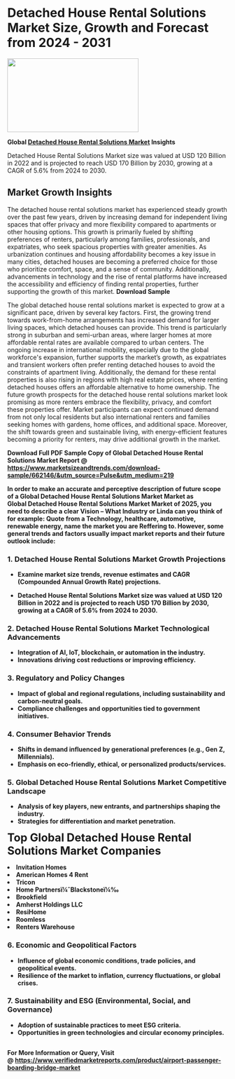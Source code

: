 <H1>Detached House Rental Solutions Market Size, Growth and Forecast from 2024 - 2031</H1><img class="aligncenter size-medium wp-image-584254" src="https://thirdeyenews.in/wp-content/uploads/2024/09/Global-Market-Research-300x168.jpeg" alt="" width="300" height="168" /><p><strong>Global&nbsp;<a href="https://www.marketsizeandtrends.com/download-sample/662146/&amp;utm_source=Pulse&amp;utm_medium=219">Detached House Rental Solutions Market</a> Insights</strong></p><p>Detached House Rental Solutions Market size was valued at USD 120 Billion in 2022 and is projected to reach USD 170 Billion by 2030, growing at a CAGR of 5.6% from 2024 to 2030.</p><p><h2>Market Growth Insights</h2> <p>The detached house rental solutions market has experienced steady growth over the past few years, driven by increasing demand for independent living spaces that offer privacy and more flexibility compared to apartments or other housing options. This growth is primarily fueled by shifting preferences of renters, particularly among families, professionals, and expatriates, who seek spacious properties with greater amenities. As urbanization continues and housing affordability becomes a key issue in many cities, detached houses are becoming a preferred choice for those who prioritize comfort, space, and a sense of community. Additionally, advancements in technology and the rise of rental platforms have increased the accessibility and efficiency of finding rental properties, further supporting the growth of this market. <strong>Download Sample</strong></p> <p>The global detached house rental solutions market is expected to grow at a significant pace, driven by several key factors. First, the growing trend towards work-from-home arrangements has increased demand for larger living spaces, which detached houses can provide. This trend is particularly strong in suburban and semi-urban areas, where larger homes at more affordable rental rates are available compared to urban centers. The ongoing increase in international mobility, especially due to the global workforce's expansion, further supports the market’s growth, as expatriates and transient workers often prefer renting detached houses to avoid the constraints of apartment living. Additionally, the demand for these rental properties is also rising in regions with high real estate prices, where renting detached houses offers an affordable alternative to home ownership. The future growth prospects for the detached house rental solutions market look promising as more renters embrace the flexibility, privacy, and comfort these properties offer. Market participants can expect continued demand from not only local residents but also international renters and families seeking homes with gardens, home offices, and additional space. Moreover, the shift towards green and sustainable living, with energy-efficient features becoming a priority for renters, may drive additional growth in the market. <strong></p><p><span class=""><strong>Download Full PDF Sample Copy of Global Detached House Rental Solutions Market Report</strong> @ <a href="https://www.marketsizeandtrends.com/download-sample/662146/&amp;utm_source=Pulse&amp;utm_medium=219" target="_blank">https://www.marketsizeandtrends.com/download-sample/662146/&amp;utm_source=Pulse&amp;utm_medium=219</a></span></p><p>In order to make an accurate and perceptive description of future scope of a Global&nbsp;Detached House Rental Solutions Market Market as Global&nbsp;Detached House Rental Solutions Market Market of 2025, you need to describe a clear Vision &ndash; What Industry or Linda can you think of for example: Quote from a Technology, healthcare, automotive, renewable energy, name the market you are Reffering to. However, some general trends and factors usually impact market reports and their future outlook include:</p><h3>1.&nbsp;<strong>Detached House Rental Solutions Market Growth Projections</strong></h3><ul><li>Examine market size trends, revenue estimates and CAGR (Compounded Annual Growth Rate) projections.</li><li><p>Detached House Rental Solutions Market size was valued at USD 120 Billion in 2022 and is projected to reach USD 170 Billion by 2030, growing at a CAGR of 5.6% from 2024 to 2030.</p></li></ul><h3>2.&nbsp;<strong>Detached House Rental Solutions Market Technological Advancements</strong></h3><ul><li>Integration of AI, IoT, blockchain, or automation in the industry.</li><li>Innovations driving cost reductions or improving efficiency.</li></ul><h3>3.&nbsp;<strong>Regulatory and Policy Changes</strong></h3><ul><li>Impact of global and regional regulations, including sustainability and carbon-neutral goals.</li><li>Compliance challenges and opportunities tied to government initiatives.</li></ul><h3>4.&nbsp;<strong>Consumer Behavior Trends</strong></h3><ul><li>Shifts in demand influenced by generational preferences (e.g., Gen Z, Millennials).</li><li>Emphasis on eco-friendly, ethical, or personalized products/services.</li></ul><h3>5.&nbsp;<strong>Global Detached House Rental Solutions Market Competitive Landscape</strong></h3><ul><li>Analysis of key players, new entrants, and partnerships shaping the industry.</li><li>Strategies for differentiation and market penetration.</li></ul><p data-pm-slice="1 1 []"><span style="color: inherit; font-family: inherit; font-size: 25px;">Top Global Detached House Rental Solutions Market Companies</span></p><div class="" data-test-id=""><p><li>Invitation Homes</li><li> American Homes 4 Rent</li><li> Tricon</li><li> Home Partnersï¼ˆBlackstoneï¼‰</li><li> Brookfield</li><li> Amherst Holdings LLC</li><li> ResiHome</li><li> Roomless</li><li> Renters Warehouse</li></p></div><h3>6.&nbsp;<strong>Economic and Geopolitical Factors</strong></h3><ul><li>Influence of global economic conditions, trade policies, and geopolitical events.</li><li>Resilience of the market to inflation, currency fluctuations, or global crises.</li></ul><h3>7.&nbsp;<strong>Sustainability and ESG (Environmental, Social, and Governance)</strong></h3><ul><li>Adoption of sustainable practices to meet ESG criteria.</li><li>Opportunities in green technologies and circular economy principles.</li></ul><h2><strong style="font-size: 14px;">For More Information or Query, Visit @&nbsp;</strong><a style="background-color: #ffffff; font-size: 14px;" href="https://www.marketsizeandtrends.com/report/detached-house-rental-solutions-market/" target="_blank">https://www.verifiedmarketreports.com/product/airport-passenger-boarding-bridge-market</a></h2>
